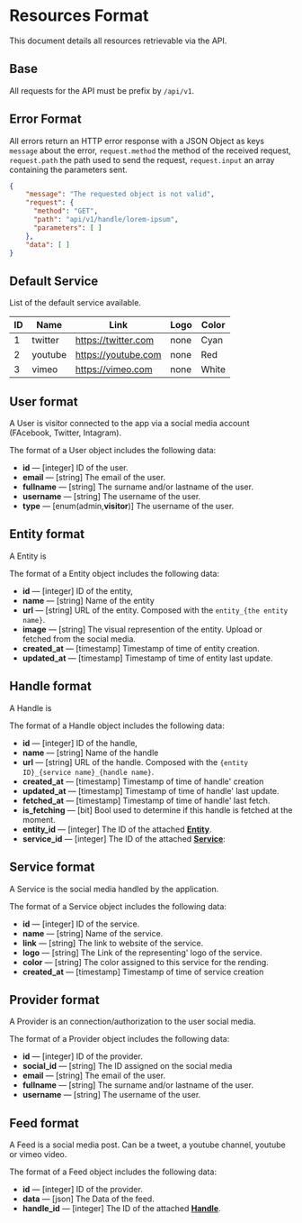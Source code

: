 # Resources Format

This document details all resources retrievable via the API.

## Base

All requests for the API must be prefix by ``/api/v1``.

## Error Format

All errors return an HTTP error response with a JSON Object as keys ``message`` about the error, ``request.method`` the method of the received request, ``request.path`` the path used to send the request, ``request.input`` an array containing the parameters sent.

``` json
{
    "message": "The requested object is not valid",
    "request": {
      "method": "GET",
      "path": "api/v1/handle/lorem-ipsum",
      "parameters": [ ]
    },
    "data": [ ]
}
```

## Default Service

List of the default service available.

|ID | Name| Link | Logo |Color
---|----|-------|-------|--------
|1 | twitter | https://twitter.com| none| Cyan
|2 | youtube | https://youtube.com| none| Red
|3 | vimeo | https://vimeo.com | none | White

## User format

A User is visitor connected to the app via a social media account (FAcebook, Twitter, Intagram).

The format of a User object includes the following data:

- **id** — [integer] ID of the user.
- **email** — [string] The email of the user.
- **fullname** — [string] The surname and/or lastname of the user.
- **username** — [string] The username of the user.
- **type** — [enum(admin,**visitor**)] The username of the user.

## Entity format

A Entity is

The format of a Entity object includes the following data:

- **id** — [integer] ID of the entity,
- **name** — [string] Name of the entity
- **url** — [string] URL of the entity. Composed with the ``entity_{the entity name}``.
- **image** — [string] The visual represention of the entity. Upload or fetched from the social media.
- **created_at** — [timestamp] Timestamp of time of entity creation.
- **updated_at** — [timestamp] Timestamp of time of entity last update.

## Handle format

A Handle is

The format of a Handle object includes the following data:

- **id** — [integer] ID of the handle,
- **name** — [string] Name of the handle
- **url** — [string] URL of the handle. Composed with the ``{entity ID}_{service name}_{handle name}``.
- **created_at** — [timestamp] Timestamp of time of handle' creation
- **updated_at** — [timestamp] Timestamp of time of handle' last update.
- **fetched_at** — [timestamp] Timestamp of time of handle' last fetch.
- **is_fetching** — [bit] Bool used to determine if this handle is fetched at the moment.
- **entity_id** — [integer] The ID of the attached **[Entity][]**.
- **service_id** — [integer] The ID of the attached **[Service][]**:

## Service format

A Service is the social media handled by the application.

The format of a Service object includes the following data:

- **id** — [integer] ID of the service.
- **name** — [string] Name of the service.
- **link** — [string] The link to website of the service.
- **logo** — [string] The Link of the representing' logo of the service.
- **color** — [string] The color assigned to this service for the rending.
- **created_at** — [timestamp] Timestamp of time of service creation

## Provider format

A Provider is an connection/authorization to the user social media.

The format of a Provider object includes the following data:

- **id** — [integer] ID of the provider.
- **social_id** — [string] The ID assigned on the social media 
- **email** — [string] The email of the user.
- **fullname** — [string] The surname and/or lastname of the user.
- **username** — [string] The username of the user.

## Feed format

A Feed is a social media post. Can be a tweet, a youtube channel, youtube or vimeo video.

The format of a Feed object includes the following data:

- **id** — [integer] ID of the provider.
- **data** — [json] The Data of the feed.
- **handle_id** — [integer] The ID of the attached **[Handle][]**.

[entity]:[entity-format]
[service]:[service-format]
[handle]:[handle-format]
[provider]:[provider-format]

[gallery kind]: https://github.com/500px/api-documentation/blob/master/basics/formats_and_terms.md#gallery-kinds

